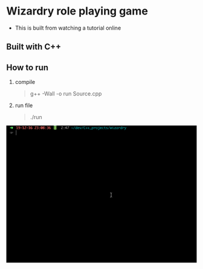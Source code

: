 # Wizardry role playing game

- This is built from watching a tutorial online

## Built with C++

## How to run

1. compile
   > g++ -Wall -o run Source.cpp
2. run file
   > ./run

![demo](./images/demo.gif)
